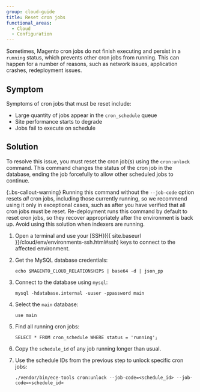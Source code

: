 ```yaml
---
group: cloud-guide
title: Reset cron jobs
functional_areas:
  - Cloud
  - Configuration
---
```


Sometimes, Magento cron jobs do not finish executing and persist in a `running` status, which prevents other cron jobs from running. This can happen for a number of reasons, such as network issues, application crashes, redeployment issues.

## Symptom

Symptoms of cron jobs that must be reset include:

*  Large quantity of jobs appear in the `cron_schedule` queue
*  Site performance starts to degrade
*  Jobs fail to execute on schedule

## Solution

To resolve this issue, you must reset the cron job(s) using the `cron:unlock` command. This command changes the status of the cron job in the database, ending the job forcefully to allow other scheduled jobs to continue.

{:.bs-callout-warning}
Running this command without the `--job-code` option resets _all_ cron jobs, including those currently running, so we recommend using it only in exceptional cases, such as after you have verified that all cron jobs must be reset. Re-deployment runs this command by default to reset cron jobs, so they recover appropriately after the environment is back up. Avoid using this solution when indexers are running.

1. Open a terminal and use your [SSH]({{ site.baseurl }}/cloud/env/environments-ssh.html#ssh) keys to connect to the affected environment.

1. Get the MySQL database credentials:

    ```shell
    echo $MAGENTO_CLOUD_RELATIONSHIPS | base64 -d | json_pp
    ```

1. Connect to the database using `mysql`:

    ```shell
    mysql -hdatabase.internal -uuser -ppassword main
    ```

1. Select the `main` database:

    ```shell
    use main
    ```

1. Find all running cron jobs:

    ```shell
    SELECT * FROM cron_schedule WHERE status = 'running';
    ```

1. Copy the `schedule_id` of any job running longer than usual.

1. Use the schedule IDs from the previous step to unlock specific cron jobs:

    ```shell
    ./vendor/bin/ece-tools cron:unlock --job-code=<schedule_id> --job-code=<schedule_id>
    ```
